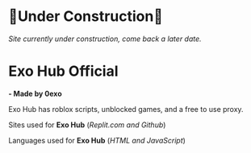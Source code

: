 # 🚧Under Construction🚧

*Site currently under construction, come back a later date.*




# Exo Hub Official

**- Made by 0exo**

Exo Hub has roblox scripts, unblocked games, and a free to use proxy.


Sites used for **Exo Hub** (*Replit.com and Github*)

Languages used for **Exo Hub** (*HTML and JavaScript*)
